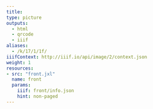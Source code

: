 ```yaml
---
title:
type: picture
outputs:
  - html
  - qrcode
  - iiif
aliases:
  - /k/17/1/1f/
iiifContext: http://iiif.io/api/image/2/context.json
weight: 1
resources:
- src: "front.jxl"
  name: front
  params:
    iiif: front/info.json
    hint: non-paged
---
```

